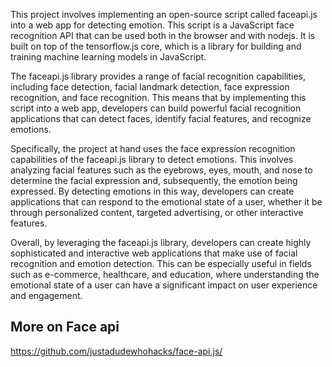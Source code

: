 This project involves implementing an open-source script called faceapi.js into a web app for detecting emotion. This script is a JavaScript face recognition API that can be used both in the browser and with nodejs. It is built on top of the tensorflow.js core, which is a library for building and training machine learning models in JavaScript.

The faceapi.js library provides a range of facial recognition capabilities, including face detection, facial landmark detection, face expression recognition, and face recognition. This means that by implementing this script into a web app, developers can build powerful facial recognition applications that can detect faces, identify facial features, and recognize emotions.

Specifically, the project at hand uses the face expression recognition capabilities of the faceapi.js library to detect emotions. This involves analyzing facial features such as the eyebrows, eyes, mouth, and nose to determine the facial expression and, subsequently, the emotion being expressed. By detecting emotions in this way, developers can create applications that can respond to the emotional state of a user, whether it be through personalized content, targeted advertising, or other interactive features.

Overall, by leveraging the faceapi.js library, developers can create highly sophisticated and interactive web applications that make use of facial recognition and emotion detection. This can be especially useful in fields such as e-commerce, healthcare, and education, where understanding the emotional state of a user can have a significant impact on user experience and engagement.

## More on Face api
https://github.com/justadudewhohacks/face-api.js/
